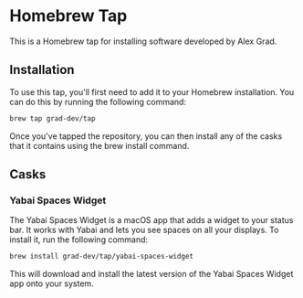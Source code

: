 # Homebrew Tap

This is a Homebrew tap for installing software developed by Alex Grad.

## Installation

To use this tap, you'll first need to add it to your Homebrew installation. You can do this by running the following command:

```bash
brew tap grad-dev/tap
```

Once you've tapped the repository, you can then install any of the casks that it contains using the brew install command.

## Casks

### Yabai Spaces Widget

The Yabai Spaces Widget is a macOS app that adds a widget to your status bar. It works with Yabai and lets you see spaces on all your displays. To install it, run the following command:

```bash
brew install grad-dev/tap/yabai-spaces-widget
```

This will download and install the latest version of the Yabai Spaces Widget app onto your system.
